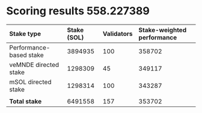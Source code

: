# Scoring results 558.227389

| Stake type              | Stake (SOL) | Validators | Stake-weighted performance |
|:------------------------|:------------|:-----------|:---------------------------|
| Performance-based stake | 3894935     | 100        | 358702                     |
| veMNDE directed stake   | 1298309     | 45         | 349117                     |
| mSOL directed stake     | 1298314     | 100        | 343287                     |
|                         |             |            |                            |
| **Total stake**         | 6491558     | 157        | 353702                     |
